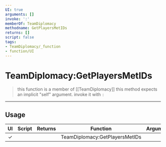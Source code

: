 ```yaml
---
UI: true
arguments: []
invoke: ':'
memberOf: TeamDiplomacy
methodname: GetPlayersMetIDs
returns: []
script: false
tags:
- TeamDiplomacy/_function
- function/UI
---
```

# TeamDiplomacy:GetPlayersMetIDs
> this function is a member of [[TeamDiplomacy]]
> this method expects an implicit "self" argument. invoke it with `:`
-----
## Usage
|  UI | Script | Returns | Function | Arguments |
|:---:|:------:|-------:|:--------:|:---------|
|✓| ||TeamDiplomacy:GetPlayersMetIDs||
